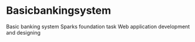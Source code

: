# Basicbankingsystem
Basic banking system Sparks foundation task Web application development and designing
